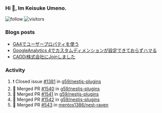 ### Hi 👋, Im Keisuke Umeno.

<!--
**9renpoto/9renpoto** is a ✨ _special_ ✨ repository because its `README.md` (this file) appears on your GitHub profile.

Here are some ideas to get you started:

- 🔭 I’m currently working on ...
- 🌱 I’m currently learning ...
- 👯 I’m looking to collaborate on ...
- 🤔 I’m looking for help with ...
- 💬 Ask me about ...
- 📫 How to reach me: ...
- 😄 Pronouns: ...
- ⚡ Fun fact: ...
-->

![follow](https://img.shields.io/github/followers/9renpoto?label=Follow&style=social)
![visitors](https://komarev.com/ghpvc/?username=9renpoto&label=Profile%20views&color=0e75b6&style=flat)

### Blogs posts

<!-- BLOG-POST-LIST:START -->
- [GA4でユーザープロパティを使う](https://9renpoto.dev/2021/02/21/google-analytics-4-user-properties/)
- [GoogleAnalytics 4でカスタムディメンションが設定できておらずハマる](https://9renpoto.dev/2021/02/13/google-analytics-4/)
- [CADDi株式会社にJoinしました](https://9renpoto.dev/2020/12/05/join/)
<!-- BLOG-POST-LIST:END -->

### Activity

<!--START_SECTION:activity-->
1. ❗️ Closed issue [#1381](https://github.com/g59/nestjs-plugins/issues/1381) in [g59/nestjs-plugins](https://github.com/g59/nestjs-plugins)
2. 🎉 Merged PR [#1540](https://github.com/g59/nestjs-plugins/pull/1540) in [g59/nestjs-plugins](https://github.com/g59/nestjs-plugins)
3. 🎉 Merged PR [#1541](https://github.com/g59/nestjs-plugins/pull/1541) in [g59/nestjs-plugins](https://github.com/g59/nestjs-plugins)
4. 🎉 Merged PR [#1542](https://github.com/g59/nestjs-plugins/pull/1542) in [g59/nestjs-plugins](https://github.com/g59/nestjs-plugins)
5. 🎉 Merged PR [#543](https://github.com/mentos1386/nest-raven/pull/543) in [mentos1386/nest-raven](https://github.com/mentos1386/nest-raven)
<!--END_SECTION:activity-->

<!--START_SECTION:waka-->
<!--END_SECTION:waka-->
